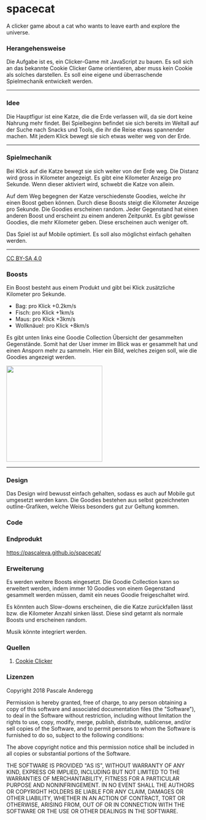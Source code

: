 # spacecat
A clicker game about a cat who wants to leave earth and explore the universe.

### Herangehensweise
Die Aufgabe ist es, ein Clicker-Game mit JavaScript zu bauen. Es soll sich an das bekannte Cookie Clicker Game orientieren, aber muss kein Cookie als solches darstellen. Es soll eine eigene und überraschende Spielmechanik entwickelt werden.


---

### Idee
Die Hauptfigur ist eine Katze, die die Erde verlassen will, da sie dort keine Nahrung mehr findet. Bei Spielbeginn befindet sie sich bereits im Weltall auf der Suche nach Snacks und Tools, die ihr die Reise etwas spannender machen. Mit jedem Klick bewegt sie sich etwas weiter weg von der Erde.

---

### Spielmechanik
Bei Klick auf die Katze bewegt sie sich weiter von der Erde weg. Die Distanz wird gross in Kilometer angezeigt. Es gibt eine Kilometer Anzeige pro Sekunde. Wenn dieser aktiviert wird, schwebt die Katze von allein.

Auf dem Weg begegnen der Katze verschiedenste Goodies, welche ihr einen Boost geben können. Durch diese Boosts steigt die Kilometer Anzeige pro Sekunde. Die Goodies erscheinen random. Jeder Gegenstand hat einen anderen Boost und erscheint zu einem anderen Zeitpunkt. Es gibt gewisse Goodies, die mehr Kilometer geben. Diese erscheinen auch weniger oft. 

Das Spiel ist auf Mobile optimiert. Es soll also möglichst einfach gehalten werden. 

---
[CC BY-SA 4.0](https://creativecommons.org/licenses/by-sa/4.0/)

### Boosts
Ein Boost besteht aus einem Produkt und gibt bei Klick zusätzliche Kilometer pro Sekunde. 

* Bag: pro Klick +0.2km/s
* Fisch: pro Klick +1km/s
* Maus: pro Klick +3km/s
* Wollknäuel: pro Klick +8km/s 

 Es gibt unten links eine Goodie Collection Übersicht der gesammelten Gegenstände. Somit hat der User immer im Blick was er gesammelt hat und einen Ansporn mehr zu sammeln. Hier ein Bild, welches zeigen soll, wie die Goodies angezeigt werden. 
 
<img src="https://i.imgur.com/vNbcxNh.png" width="250">


---

### Design
Das Design wird bewusst einfach gehalten, sodass es auch auf Mobile gut umgesetzt werden kann. Die Goodies bestehen aus selbst gezeichneten outline-Grafiken, welche Weiss besonders gut zur Geltung kommen.

### Code


### Endprodukt
https://pascaleva.github.io/spacecat/

### Erweiterung
Es werden weitere Boosts eingesetzt. Die Goodie Collection kann so erweitert werden, indem immer 10 Goodies von einem Gegenstand gesammelt werden müssen, damit ein neues Goodie freigeschaltet wird.

Es könnten auch Slow-downs erscheinen, die die Katze zurückfallen lässt bzw. die Kilometer Anzahl sinken lässt. Diese sind getarnt als normale Boosts und erscheinen random. 

Musik könnte integriert werden.


### Quellen
1. [Cookie Clicker](http://orteil.dashnet.org/cookieclicker/)


### Lizenzen
Copyright 2018 Pascale Anderegg

Permission is hereby granted, free of charge, to any person obtaining a copy of this software and associated documentation files (the "Software"), to deal in the Software without restriction, including without limitation the rights to use, copy, modify, merge, publish, distribute, sublicense, and/or sell copies of the Software, and to permit persons to whom the Software is furnished to do so, subject to the following conditions:

The above copyright notice and this permission notice shall be included in all copies or substantial portions of the Software.

THE SOFTWARE IS PROVIDED "AS IS", WITHOUT WARRANTY OF ANY KIND, EXPRESS OR IMPLIED, INCLUDING BUT NOT LIMITED TO THE WARRANTIES OF MERCHANTABILITY, FITNESS FOR A PARTICULAR PURPOSE AND NONINFRINGEMENT. IN NO EVENT SHALL THE AUTHORS OR COPYRIGHT HOLDERS BE LIABLE FOR ANY CLAIM, DAMAGES OR OTHER LIABILITY, WHETHER IN AN ACTION OF CONTRACT, TORT OR OTHERWISE, ARISING FROM, OUT OF OR IN CONNECTION WITH THE SOFTWARE OR THE USE OR OTHER DEALINGS IN THE SOFTWARE.
